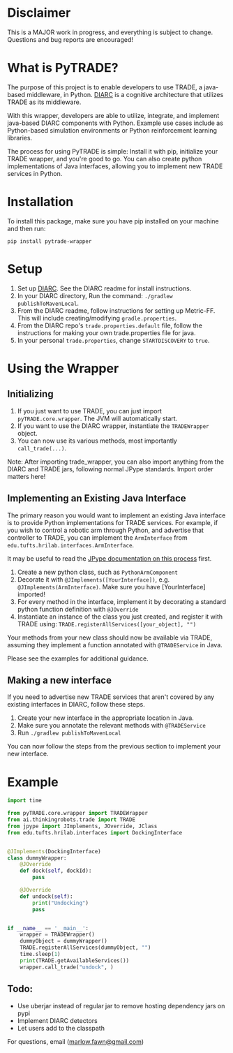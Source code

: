 # Disclaimer

This is a MAJOR work in progress, and everything is subject to change. Questions and bug reports are encouraged!

# What is PyTRADE?



The purpose of this project is to enable developers to use TRADE, a java-based middleware, in Python. [DIARC](https://github.com/mscheutz/diarc) is a cognitive architecture that utilizes TRADE as its middleware.

With this wrapper, developers are able to utilize, integrate, and implement java-based DIARC components with Python. Example use cases include as Python-based simulation environments or Python reinforcement learning libraries.

The process for using PyTRADE is simple: Install it with pip, initialize your TRADE wrapper, and you're good to go. You can also create python implementations of Java interfaces, allowing you to implement new TRADE services in Python.


# Installation

To install this package, make sure you have pip installed on your machine and then run:

`pip install pytrade-wrapper`

# Setup

1. Set up [DIARC](https://github.com/mscheutz/diarc). See the DIARC readme for install instructions.
2. In your DIARC directory, Run the command: `./gradlew publishToMavenLocal`.
3. From the DIARC readme, follow instructions for setting up Metric-FF. This will include creating/modifying
   `gradle.properties`. 
4. From the DIARC repo's `trade.properties.default` file, follow the instructions for making your own trade.properties file for java.
5. In your personal `trade.properties`, change `STARTDISCOVERY` to `true`.

# Using the Wrapper

## Initializing 
1. If you just want to use TRADE, you can just import `pyTRADE.core.wrapper`. The JVM will automatically start.
2. If you want to use the DIARC wrapper, instantiate the `TRADEWrapper` object.
3. You can now use its various methods, most importantly `call_trade(...)`. 

Note: After importing trade_wrapper, you can also import anything from the DIARC and TRADE jars, following normal JPype standards. Import order matters here!

## Implementing an Existing Java Interface

The primary reason you would want to implement an existing Java interface is to provide Python implementations for TRADE services. For example, if you wish to control a robotic arm through Python, and advertise that controller to TRADE, you can implement the `ArmInterface` from `edu.tufts.hrilab.interfaces.ArmInterface`.

It may be useful to read the [JPype documentation on this process](https://jpype.readthedocs.io/en/latest/userguide.html#jimplements) first. 

1. Create a new python class, such as `PythonArmComponent`
2. Decorate it with `@JImplements([YourInterface])`, e.g. `@JImplements(ArmInterface)`. Make sure you have [YourInterface] imported!
3. For every method in the interface, implement it by decorating a standard python function definition with `@JOverride`
4. Instantiate an instance of the class you just created, and register it with TRADE using: `TRADE.registerAllServices([your_object], "")`

Your methods from your new class should now be available via TRADE, assuming they implement a function annotated with `@TRADEService` in Java.

Please see the examples for additional guidance.

## Making a new interface

If you need to advertise new TRADE services that aren't covered by any existing interfaces in DIARC, follow these steps.

1. Create your new interface in the appropriate location in Java.
2. Make sure you annotate the relevant methods with `@TRADEService`
3. Run `./gradlew publishToMavenLocal`

You can now follow the steps from the previous section to implement your new interface.

# Example

```python
import time

from pyTRADE.core.wrapper import TRADEWrapper
from ai.thinkingrobots.trade import TRADE
from jpype import JImplements, JOverride, JClass
from edu.tufts.hrilab.interfaces import DockingInterface


@JImplements(DockingInterface)
class dummyWrapper:
    @JOverride
    def dock(self, dockId):
        pass

    @JOverride
    def undock(self):
        print("Undocking")
        pass


if __name__ == '__main__':
    wrapper = TRADEWrapper()
    dummyObject = dummyWrapper()
    TRADE.registerAllServices(dummyObject, "")
    time.sleep(1)
    print(TRADE.getAvailableServices())
    wrapper.call_trade("undock", )
```

## Todo:

- Use uberjar instead of regular jar to remove hosting dependency jars on pypi
- Implement DIARC detectors
- Let users add to the classpath

For questions, email (marlow.fawn@gmail.com)